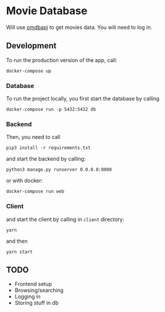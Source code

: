 # Movie Database

Will use [omdbapi](http://www.omdbapi.com/) to get movies data. You will need to log in.

## Development

To run the production version of the app, call:

```
docker-compose up
```

### Database

To run the project locally, you first start the database by calling

```
docker-compose run -p 5432:5432 db
```

### Backend

Then, you need to call

```
pip3 install -r requirements.txt
```

and start the backend by calling:

```
python3 manage.py runserver 0.0.0.0:8000
```

or with docker:

```
docker-compose run web
```

### Client

and start the client by calling in `client` directory:

```
yarn
```

and then

```
yarn start
```

## TODO

- Frontend setup
- Browsing/searching
- Logging in
- Storing stuff in db
